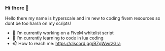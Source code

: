 ### Hi there 👋

Hello there my name is hyperscale and im new to coding fivem resources so dont be too harsh on my scripts!


- 🔭 I’m currently working on a FiveM whitelist script
- 🌱 I’m currently learning to code in lua coding
- 📫 How to reach me:  https://discord.gg/BZgWwrzGra
